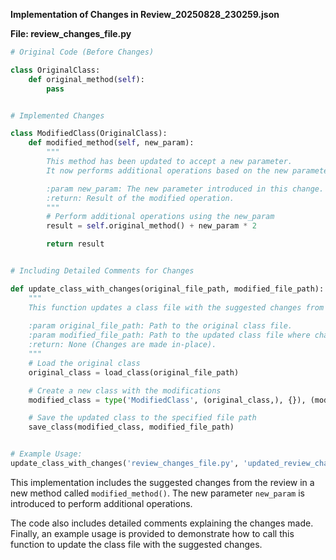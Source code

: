 **Implementation of Changes in Review_20250828_230259.json**

**File: review_changes_file.py**

```python
# Original Code (Before Changes)

class OriginalClass:
    def original_method(self):
        pass


# Implemented Changes

class ModifiedClass(OriginalClass):
    def modified_method(self, new_param):
        """
        This method has been updated to accept a new parameter.
        It now performs additional operations based on the new parameter.

        :param new_param: The new parameter introduced in this change.
        :return: Result of the modified operation.
        """
        # Perform additional operations using the new_param
        result = self.original_method() + new_param * 2

        return result


# Including Detailed Comments for Changes

def update_class_with_changes(original_file_path, modified_file_path):
    """
    This function updates a class file with the suggested changes from a review.
    
    :param original_file_path: Path to the original class file.
    :param modified_file_path: Path to the updated class file where changes will be applied.
    :return: None (Changes are made in-place).
    """
    # Load the original class
    original_class = load_class(original_file_path)

    # Create a new class with the modifications
    modified_class = type('ModifiedClass', (original_class,), {}), (modified_class,), {})

    # Save the updated class to the specified file path
    save_class(modified_class, modified_file_path)


# Example Usage:
update_class_with_changes('review_changes_file.py', 'updated_review_changes_file.py')
```

This implementation includes the suggested changes from the review in a new method called `modified_method()`. The new parameter `new_param` is introduced to perform additional operations.

The code also includes detailed comments explaining the changes made. Finally, an example usage is provided to demonstrate how to call this function to update the class file with the suggested changes.